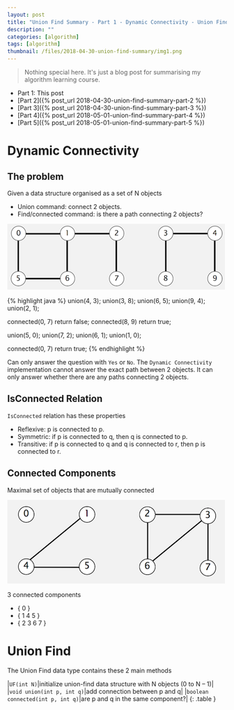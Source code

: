 ```yaml
---
layout: post
title: "Union Find Summary - Part 1 - Dynamic Connectivity - Union Find"
description: ""
categories: [algorithm]
tags: [algorithm]
thumbnail: /files/2018-04-30-union-find-summary/img1.png
---
```


> Nothing special here. It's just a blog post for summarising my algorithm learning course.

- Part 1: This post
- [Part 2]({% post_url 2018-04-30-union-find-summary-part-2 %})
- [Part 3]({% post_url 2018-04-30-union-find-summary-part-3 %})
- [Part 4]({% post_url 2018-05-01-union-find-summary-part-4 %})
- [Part 5]({% post_url 2018-05-01-union-find-summary-part-5 %})

# Dynamic Connectivity

## The problem

Given a data structure organised as a set of N objects

- Union command: connect 2 objects.
- Find/connected command: is there a path connecting 2 objects?

![](/files/2018-04-30-union-find-summary/img1.png)

{% highlight java %}
union(4, 3);
union(3, 8);
union(6, 5);
union(9, 4);
union(2, 1);

connected(0, 7) return false;
connected(8, 9) return true;

union(5, 0);
union(7, 2);
union(6, 1);
union(1, 0);

connected(0, 7) return true;
{% endhighlight %}

Can only answer the question with `Yes` or `No`. The `Dynamic Connectivity` implementation cannot
answer the exact path between 2 objects. It can only answer whether there are any paths connecting 2
objects.

<!-- more -->

## IsConnected Relation

`IsConnected` relation has these properties

- Reflexive: p is connected to p.
- Symmetric: if p is connected to q, then q is connected to p.
- Transitive: if p is connected to q and q is connected to r, then p is connected to r.

## Connected Components

Maximal set of objects that are mutually connected

![](/files/2018-04-30-union-find-summary/img2.png)

3 connected components

- { 0 }
- { 1 4 5 }
- { 2 3 6 7 }

# Union Find

The Union Find data type contains these 2 main methods

|`UF(int N)`|initialize union-find data structure with N objects (0 to N – 1)|
|`void union(int p, int q)`|add connection between p and q|
|`boolean connected(int p, int q)`|are p and q in the same component?|
{: .table }
